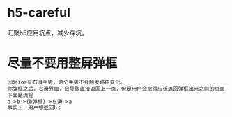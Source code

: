 
# h5-careful
汇聚h5应用坑点，减少踩坑。

# 尽量不要用整屏弹框
~~~txt
因为ios有右滑手势，这个手势不会触发路由变化。
你弹框之后，右滑界面，会导致直接返回上一页，但是用户会觉得应该返回弹框出来之前的页面
下面是流程
a->b->(b弹框)->右滑->a
事实上，用户想返回b；
~~~
